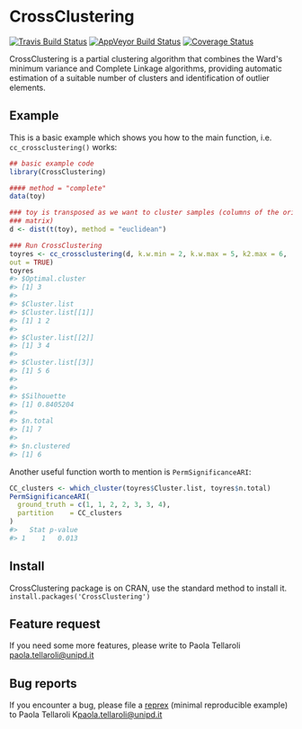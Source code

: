 <!-- README.md is generated from README.Rmd. Please edit that file -->
CrossClustering
===============

[![Travis Build Status](https://travis-ci.org/CorradoLanera/CrossClustering.svg?branch=develop)](https://travis-ci.org/CorradoLanera/CrossClustering) [![AppVeyor Build Status](https://ci.appveyor.com/api/projects/status/github/CorradoLanera/CrossClustering?branch=develop&svg=true)](https://ci.appveyor.com/project/CorradoLanera/CrossClustering) <!-- [![CRAN_Status_Badge](http://www.r-pkg.org/badges/version/CrossClustering)](http://cran.r-project.org/package=CrossClustering) --> [![Coverage Status](https://codecov.io/gh/CorradoLanera/CrossClustering/branch/develop/graph/badge.svg)](https://codecov.io/gh/CorradoLanera/CrossClustering?branch=develop)

CrossClustering is a partial clustering algorithm that combines the Ward's minimum variance and Complete Linkage algorithms, providing automatic estimation of a suitable number of clusters and identification of outlier elements.

Example
-------

This is a basic example which shows you how to the main function, i.e. `cc_crossclustering()` works:

``` r
## basic example code
library(CrossClustering)

#### method = "complete"
data(toy)

### toy is transposed as we want to cluster samples (columns of the original
### matrix)
d <- dist(t(toy), method = "euclidean")

### Run CrossClustering
toyres <- cc_crossclustering(d, k.w.min = 2, k.w.max = 5, k2.max = 6,
out = TRUE)
toyres
#> $Optimal.cluster
#> [1] 3
#> 
#> $Cluster.list
#> $Cluster.list[[1]]
#> [1] 1 2
#> 
#> $Cluster.list[[2]]
#> [1] 3 4
#> 
#> $Cluster.list[[3]]
#> [1] 5 6
#> 
#> 
#> $Silhouette
#> [1] 0.8405204
#> 
#> $n.total
#> [1] 7
#> 
#> $n.clustered
#> [1] 6
```

Another useful function worth to mention is `PermSignificanceARI`:

``` r
CC_clusters <- which_cluster(toyres$Cluster.list, toyres$n.total)
PermSignificanceARI(
  ground_truth = c(1, 1, 2, 2, 3, 3, 4),
  partition    = CC_clusters
)
#>   Stat p-value
#> 1    1   0.013
```

Install
-------

CrossClustering package is on CRAN, use the standard method to install it. `install.packages('CrossClustering')`

Feature request
---------------

If you need some more features, please write to Paola Tellaroli <paola.tellaroli@unipd.it>

Bug reports
-----------

If you encounter a bug, please file a [reprex](https://github.com/tidyverse/reprex) (minimal reproducible example) to Paola Tellaroli K<paola.tellaroli@unipd.it>
